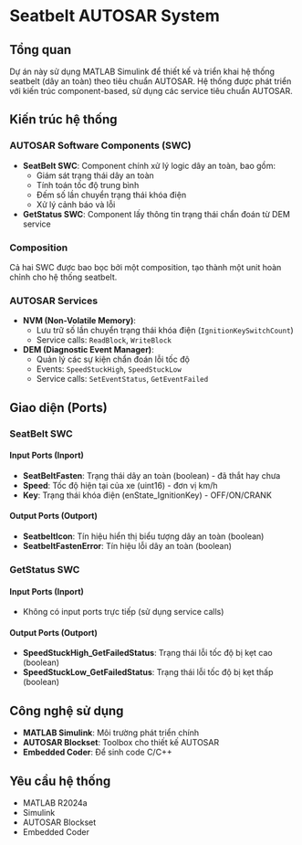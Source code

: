 # Seatbelt AUTOSAR System

## Tổng quan
Dự án này sử dụng MATLAB Simulink để thiết kế và triển khai hệ thống seatbelt (dây an toàn) theo tiêu chuẩn AUTOSAR. Hệ thống được phát triển với kiến trúc component-based, sử dụng các service tiêu chuẩn AUTOSAR.

## Kiến trúc hệ thống

### AUTOSAR Software Components (SWC)
- **SeatBelt SWC**: Component chính xử lý logic dây an toàn, bao gồm:
  - Giám sát trạng thái dây an toàn
  - Tính toán tốc độ trung bình
  - Đếm số lần chuyển trạng thái khóa điện
  - Xử lý cảnh báo và lỗi
- **GetStatus SWC**: Component lấy thông tin trạng thái chẩn đoán từ DEM service

### Composition
Cả hai SWC được bao bọc bởi một composition, tạo thành một unit hoàn chỉnh cho hệ thống seatbelt.

### AUTOSAR Services
- **NVM (Non-Volatile Memory)**: 
  - Lưu trữ số lần chuyển trạng thái khóa điện (`IgnitionKeySwitchCount`)
  - Service calls: `ReadBlock`, `WriteBlock`
- **DEM (Diagnostic Event Manager)**: 
  - Quản lý các sự kiện chẩn đoán lỗi tốc độ
  - Events: `SpeedStuckHigh`, `SpeedStuckLow`
  - Service calls: `SetEventStatus`, `GetEventFailed`

## Giao diện (Ports)

### SeatBelt SWC

#### Input Ports (Inport)
- **SeatBeltFasten**: Trạng thái dây an toàn (boolean) - đã thắt hay chưa
- **Speed**: Tốc độ hiện tại của xe (uint16) - đơn vị km/h
- **Key**: Trạng thái khóa điện (enState_IgnitionKey) - OFF/ON/CRANK

#### Output Ports (Outport)
- **SeatbeltIcon**: Tín hiệu hiển thị biểu tượng dây an toàn (boolean)
- **SeatbeltFastenError**: Tín hiệu lỗi dây an toàn (boolean)

### GetStatus SWC

#### Input Ports (Inport)
- Không có input ports trực tiếp (sử dụng service calls)

#### Output Ports (Outport)
- **SpeedStuckHigh_GetFailedStatus**: Trạng thái lỗi tốc độ bị kẹt cao (boolean)
- **SpeedStuckLow_GetFailedStatus**: Trạng thái lỗi tốc độ bị kẹt thấp (boolean)

## Công nghệ sử dụng
- **MATLAB Simulink**: Môi trường phát triển chính
- **AUTOSAR Blockset**: Toolbox cho thiết kế AUTOSAR
- **Embedded Coder**: Để sinh code C/C++

## Yêu cầu hệ thống
- MATLAB R2024a
- Simulink
- AUTOSAR Blockset
- Embedded Coder
